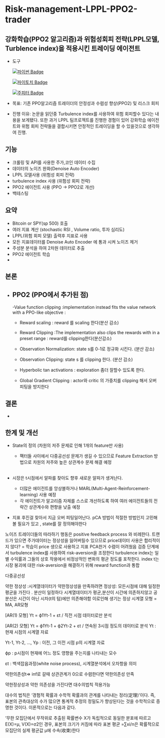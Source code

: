 # Risk-management-LPPL-PPO2-trader

## 강화학습(PPO2 알고리즘)과 위험성회피 전략(LPPL모델, Turblence index)을 적용시킨 트레이딩 에이전트

  - 도구

    [![파이썬 Badge](https://img.shields.io/badge/python-3776AB?style=flat-square&logo=python&logoColor=white&link=mailto:wjtls01@naver.com)](mailto:wjtls01@naver.com)

    [![파이토치 Badge](https://img.shields.io/badge/pytorch-EE4C2C?style=flat-square&logo=pytorch&logoColor=white&link=mailto:wjtls01@naver.com)](mailto:wjtls01@naver.com)

    [![주피터 Badge](https://img.shields.io/badge/jupyter-F37626?style=flat-square&logo=jupyter&logoColor=white&link=mailto:wjtls01@naver.com)](mailto:wjtls01@naver.com)

  - 목표: 기존 PPO알고리즘 트레이더의 안정성과 수렴성 향상(PPO2) 및 리스크 회피

  - 진행 이유: 논문을 읽던중 Turbulence index를 사용하여 위험 회피할수 있다는 내용을 보게됐다. 또한 과거 LPPL 팀프로젝트를 진행한 경험이 있어 강화학습 에이전트와 위험 회피 전략들을 결합시키면 안정적인 트레이딩을 할 수 있을것으로 생각하여 진행.


 
## 기능
  - 크롤링 및 API를 사용한 주가,코인 데이터 수집
  - 데이터의 노이즈 완화(Denoise Auto Encoder)
  - LPPL 모델사용 (위험성 회피 전략)
  - turbulence index 사용 (위험성 회피 전략)
  - PPO2 에이전트 사용 (PPO -> PPO2로 개선)
  - 백테스팅

## 요약
  - Bitcoin or SPY(sp 500) 호출
  - 여러 지표 계산 (stochastic RSI , Volume ratio, 투자 심리도) 
  - LPPL(위험 회피 모델) 출력후 지표로 사용 
  - 모든 지표데이터를 Denoise Auto Encoder 에 통과 시켜 노이즈 제거
  - 주성분 분석을 하여 2차원 데이터로 추출
  - PPO2 에이전트 학습
  - 



## 본론

- ## PPO2 (PPO에서 추가된 점)
   -Value function clipping :implementation instead fits the value network with a PPO-like objective : 
    
   - Reward scaling  : reward 를 scaling 한다(분산 감소)
   - Reward Clipping :The implementation also clips the rewards with in a preset range : reward를 clipping한다(분산감소)

   - Observation Normalization: state s를 0-1로 정규화 시킨다. (분산 감소)
   - Observation Clipping:  state s 를 clipping 한다. (분산 감소)
   - Hyperbolic tan activations : exploration 좀더 잘할수 있도록 한다.
   - Global Gradient Clipping : actor와 critic 의 가중치를 clipping 해서 오버피팅을 방지한다

 
 
## 결론
   -

## 한계 및 개선
  - State의 정의 (차원의 저주 문제로 인해 1개의 feature만 사용)<br/>
      - 팩터들 사이에서 다중공선성 문제가 생길 수 있으므로 Feature Extraction 방법으로 차원의 저주와 높은 상관계수 문제 해결 예정<br/><br/>
  - 시장은 t시점에서 알파를 찾아도 향후 새로운 알파가 생겨난다. <br/> 
      - 더많은 에이전트를 앙상블하거나 MARL(Multi-Agent-Reinforcement-learning) 사용 예정   <br/>
      - 각 에이전트가 알고리즘 자체를 스스로 개선하도록 하여 여러 에이전트들의 전략간 상관계수와 편향을 낮출 예정
  
  - 지표 후진걸 찾아서 지금 오버 피팅일어난다. pCA 방법이 적절한 방법인지 고민해 볼 필요가 있고 , 
    state를 잘 정의해야한다
    


노이즈 트레이더들의 따라하기 행동은 positive feedback process 와 비례한다.
트랜드가 있으면 주가데이터는 정상성을 잃어버릴수 있으므로 price데이터 사용은 합리적이지 않다? = 학습이 price 생으로 사용하고 지표 PCA한거 수렴이 어려웠음
검증 단계에서 turbulence index를 사용하여 risk-aversion을 조정한다
turbulence index는 일별 수익률과 그들의 상호 작용에서 비정상적인 변화의 평균 정도를 포착한다.
 index t는 시장 붕괴에 대한 risk-aversion을 해결하기 위해 reward function과 통합

다중공선성

약한 정상성 :시계열데이터가 약한정상성을 만족하려면
정상성: 모든시점에 대해 일정한 평균을 가진다 . 분산이 일정하다 시계열데이터가 평균,분산이 시간에 의존하지않고 공분산은 시간이 아닌 시차(t의 텀)에만 의존해야함
이로인해 생기는 정상 시계열 모형 = MA, AR모형

[AR(1) 모형]  Yt = ф1Yt-1 + εt / 직전 시점 데이터로만 분석

[AR(2) 모형]  Yt = ф1Yt-1 + ф2Yt-2 + εt / 연속된 3시점 정도의 데이터로 분석
Yt : 현재 시점의 시계열 자료

Yt-1, Yt-2, ..., Yp : 이전, 그 이전 시점 p의 시계열 자료

фp : p시점이 현재에 어느 정도 영향을 주는지를 나타내는 모수

εt : 백색잡음과정(white noise process), 시계열분석에서 오차항을 의미




약한의존성t=> inf로 갈때 상관관계가 0으로 수렴한다면 약한의존성 만족


약한정상성과 약한 의존성을 가진다면 대수의법칙 적용가능

대수의 법칙은 ‘경험적 확률과 수학적 확률과의 관계를 나타내는 정리(定理)’이다. 즉, 표본의 관측대상의 수가 많으면 통계적 추정의 정밀도가 향상된다는 것을 수학적으로 증명한 것이다. 이론적으로는 다음과 같다.

‘무한 모집단에서 무작위로 추출된 확률변수 X가 독립적으로 동일한 분포에 따르고 E(X)=μ, V(X)=σ2인 경우, 표본의 크기가 커짐에 따라 표본 평균 =∑xi/n은 확률적으로 모집단의 실제 평균값 μ에 수속(收束)한다


